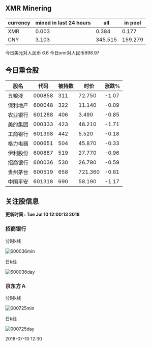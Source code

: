 ## XMR Minering

|currency|mined in last 24 hours|all|in pool|
|---|---|---|---|
|XMR|0.003|0.384|0.177|
|CNY|3.103|345.515|159.279|

今日美元对人民币 6.6	今日xmr对人民币898.97


## 今日重仓股 

|股名|代码|被持数|时价|涨跌%|
|---|---|---|---|---|
|五粮液|000858|311|72.750|-1.07|
|保利地产|600048|322|11.140|-0.09|
|农业银行|601288|406|3.490|-0.85|
|美的集团|000333|423|48.210|-1.71|
|工商银行|601398|442|5.520|-0.18|
|格力电器|000651|504|45.870|-0.33|
|伊利股份|600887|519|27.770|-0.96|
|招商银行|600036|530|26.790|-0.59|
|贵州茅台|600519|658|721.360|-0.81|
|中国平安|601318|690|58.190|-1.17|

## 关注股信息
**更新时间 : Tue Jul 10 12:00:13 2018**
### 招商银行 
分时k线

![600036min](http://image.sinajs.cn/newchart/min/n/sh600036.gif)

日k线

![600036day](http://image.sinajs.cn/newchart/daily/n/sh600036.gif)

### 京东方Ａ 
分时k线

![000725min](http://image.sinajs.cn/newchart/min/n/sz000725.gif)

日k线

![000725day](http://image.sinajs.cn/newchart/daily/n/sz000725.gif)

2018-07-10 12:30